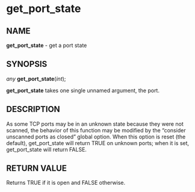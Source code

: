# get_port_state

## NAME

**get_port_state** - get a port state

## SYNOPSIS

*any* **get_port_state**(*int*);

**get_port_state** takes one single unnamed argument, the port.

## DESCRIPTION

As some TCP ports may be in an unknown state because they were not scanned, the behavior of this function may be modified by the “consider unscanned ports as closed” global option. When this option is reset (the default), get_port_state will return TRUE on unknown ports; when it is set, get_port_state will return FALSE.

## RETURN VALUE

Returns TRUE if it is open and FALSE otherwise.
